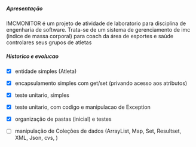 ##### Apresentação
IMCMONITOR é um projeto de atividade de laboratorio para disciplina de engenharia de software.
Trata-se de um sistema de gerenciamento de imc (indice de massa corporal) para coach da área de esportes e saúde controlares seus grupos de atletas


##### Historico e evolucao
- [x] entidade simples (Atleta)
- [x] encapsulamento simples com get/set (privando acesso aos atributos)
- [x] teste unitario, simples
- [x] teste unitario, com codigo e manipulacao de Exception
- [x] organização de pastas (inicial) e testes
- [ ] manipulação de Coleções de dados (ArrayList, Map, Set, Resultset, XML, Json, cvs, )

